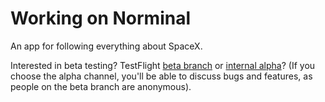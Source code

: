 # Working on Norminal
An app for following everything about SpaceX.

Interested in beta testing? TestFlight [beta branch](https://testflight.apple.com/join/CirlA6HB) or [internal alpha](https://forms.gle/1pzmsASLWYjEPnU5A)?
(If you choose the alpha channel, you'll be able to discuss bugs and features, as people on the beta branch are anonymous).

